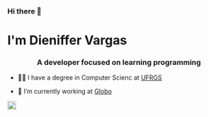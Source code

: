 ### Hi there 👋

<h1> I'm Dieniffer Vargas </h1>
<h3 align="center">A developer focused on learning programming</h3>

- 👨‍💻  I have a degree in Computer Scienc at [UFRGS](https://ufrgs.br)

- 🔭 I’m currently working at [Globo](https://github.com/globocom)

<p align="left">
<a href="https://www.linkedin.com/in/dienifferperdomo/" target="blank"><img align="center" src="https://cdn.jsdelivr.net/npm/simple-icons@3.0.1/icons/linkedin.svg" alt="dieniffer" height="20" width="20" /></a>

<!-- ATUALIZAR OS LINKS
<a href="https://fb.com/maykbrito" target="blank"><img align="center" src="https://cdn.jsdelivr.net/npm/simple-icons@3.0.1/icons/facebook.svg" alt="dieniffer" height="20" width="20" /></a>  
  
<a href="https://instagram.com/maykbrito" target="blank"><img align="center" src="https://cdn.jsdelivr.net/npm/simple-icons@3.0.1/icons/instagram.svg" alt="dieniffer" height="20" width="20" /></a>  
  -->
</p>
